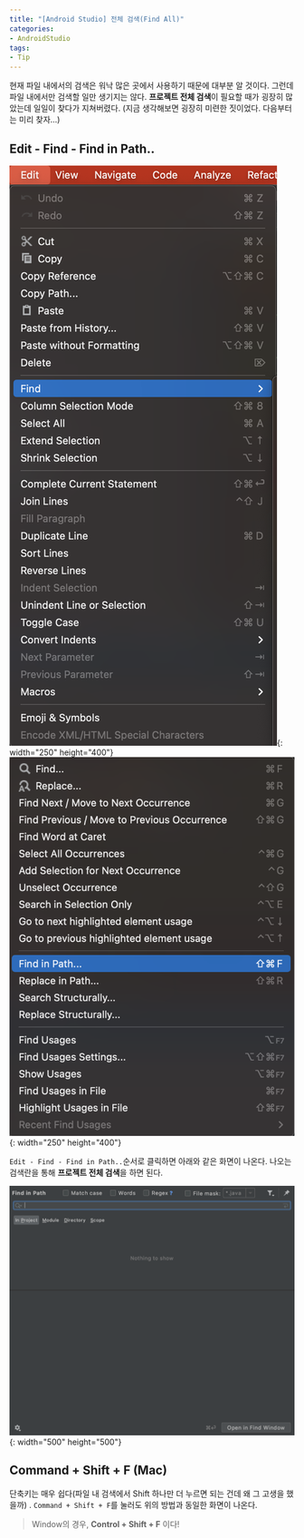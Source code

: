 ```yaml
---
title: "[Android Studio] 전체 검색(Find All)"
categories:
- AndroidStudio
tags:
- Tip
---
```


현재 파일 내에서의 검색은 워낙 많은 곳에서 사용하기 때문에 대부분 알 것이다. 그런데 파일 내에서만 검색할 일만 생기지는 않다. **프로젝트 전체 검색**이 필요할 때가 굉장히 많았는데 일일이 찾다가 지쳐버렸다. (지금 생각해보면 굉장히 미련한 짓이었다. 다음부터는 미리 찾자\...)

## Edit - Find - Find in Path..

![Example1](/assets/flutter/Tip/findall/Example1.png){: width="250" height="400"}
![Example2](/assets/flutter/Tip/findall/Example2.png){: width="250" height="400"}

`Edit - Find - Find in Path..`순서로 클릭하면 아래와 같은 화면이 나온다. 나오는 검색란을 통해 **프로젝트 전체 검색**을 하면 된다.

![Example3](/assets/flutter/Tip/findall/Example3.png){: width="500" height="500"}
## Command + Shift + F (Mac)

단축키는 매우 쉽다(파일 내 검색에서 Shift 하나만 더 누르면 되는 건데 왜 그 고생을 했을까) . `Command + Shift + F`를 눌러도 위의 방법과 동일한 화면이 나온다.

> Window의 경우, **Control + Shift + F** 이다!
